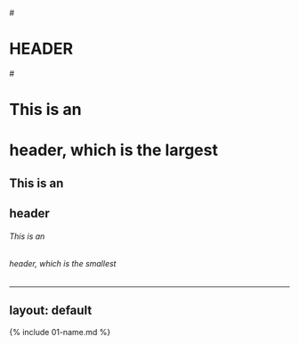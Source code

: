 #<h1>HEADER</h1>#
# This is an <h1> header, which is the largest
## This is an <h2> header
###### This is an <h6> header, which is the smallest
---
layout: default
---

{% include 01-name.md %}

# 
